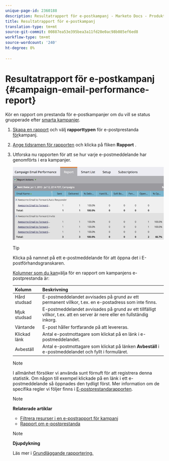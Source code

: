 ```yaml
---
unique-page-id: 2360188
description: Resultatrapport för e-postkampanj - Marketo Docs - Produktdokumentation
title: Resultatrapport för e-postkampanj
translation-type: tm+mt
source-git-commit: 00887ea53e395bea3a11fd28e0ac98b085ef6ed8
workflow-type: tm+mt
source-wordcount: '240'
ht-degree: 0%

---
```



# Resultatrapport för e-postkampanj {#campaign-email-performance-report}

Kör en rapport om prestanda för e-postkampanjer om du vill se status grupperade efter [smarta kampanjer](http://docs.marketo.com/display/docs/smart+campaigns).

1. [Skapa en rapport](../../../../product-docs/reporting/basic-reporting/creating-reports/create-a-report-in-a-program.md) och välj **rapporttypen** för e-postprestanda [för](report-type-overview.md)kampanj.
1. [Ange tidsramen för rapporten](../../../../product-docs/reporting/basic-reporting/editing-reports/change-a-report-time-frame.md) och klicka på fliken **Rapport** .
1. Utforska nu rapporten för att se hur varje e-postmeddelande har genomförts i era kampanjer.

   ![](assets/image2014-9-16-16-3a19-3a59.png)

   >[!TIP]
   >
   >Klicka på namnet på ett e-postmeddelande för att öppna det i E-postförhandsgranskaren.

   [Kolumner som du kan](../../../../product-docs/reporting/basic-reporting/editing-reports/select-report-columns.md)välja för en rapport om kampanjens e-postprestanda är:

   | Kolumn | Beskrivning |
   |---|---|
   | Hård studsad | E-postmeddelandet avvisades på grund av ett permanent villkor, t.ex. en e-postadress som inte finns. |
   | Mjuk studsad | E-postmeddelandet avvisades på grund av ett tillfälligt villkor, t.ex. att en server är nere eller en fullständig inkorg. |
   | Väntande | E-post håller fortfarande på att levereras. |
   | Klickad länk | Antal e-postmottagare som klickat på en länk i e-postmeddelandet. |
   | Avbeställ | Antal e-postmottagare som klickat på länken **Avbeställ** i e-postmeddelandet och fyllt i formuläret. |

   >[!NOTE]
   >
   >I allmänhet försöker vi använda sunt förnuft för att registrera denna statistik. Om någon till exempel klickade på en länk i ett e-postmeddelande så öppnades den tydligt först. Mer information om de specifika regler vi följer finns i [E-postprestandarapporten](../../../../product-docs/email-marketing/email-programs/email-program-data/email-performance-report.md).

   >[!NOTE]
   >
   >**Relaterade artiklar**
   >
   >    
   >    
   >    * [Filtrera resurser i en e-postrapport för kampanj](../../../../product-docs/reporting/basic-reporting/report-activity/filter-assets-in-a-campaign-email-reports.md)
   >    * [Rapport om e-postprestanda](../../../../product-docs/email-marketing/email-programs/email-program-data/email-performance-report.md)


   >[!NOTE]
   >
   >**Djupdykning**
   >
   >
   >Läs mer i [Grundläggande rapportering.](http://docs.marketo.com/display/docs/basic+reporting)

